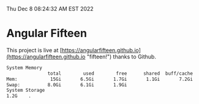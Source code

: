 Thu Dec  8 08:24:32 AM EST 2022

# Angular Fifteen


This project is live at [https://angularfifteen.github.io](https://angularfifteen.github.io "fifteen!") thanks to Github.

```bash
System Memory
               total        used        free      shared  buff/cache   available
Mem:            15Gi       6.5Gi       1.7Gi       1.1Gi       7.2Gi       7.4Gi
Swap:          8.0Gi       6.1Gi       1.9Gi
System Storage
1.2G	.
